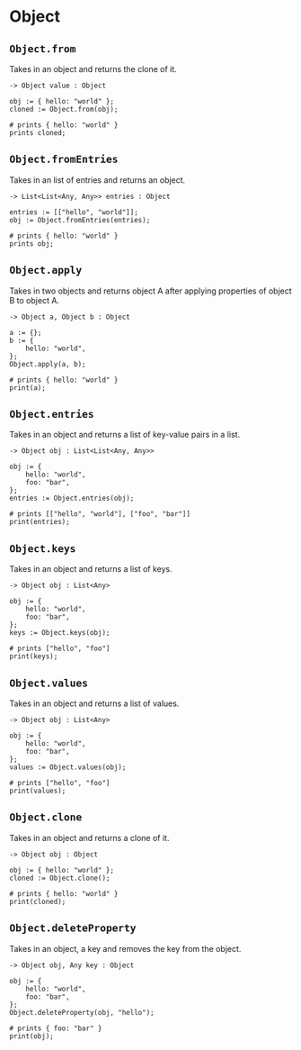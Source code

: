 # Object

## `Object.from`

Takes in an object and returns the clone of it.

```title="Signature"
-> Object value : Object
```

```title="Example"
obj := { hello: "world" };
cloned := Object.from(obj);

# prints { hello: "world" }
prints cloned;
```

## `Object.fromEntries`

Takes in an list of entries and returns an object.

```title="Signature"
-> List<List<Any, Any>> entries : Object
```

```title="Example"
entries := [["hello", "world"]];
obj := Object.fromEntries(entries);

# prints { hello: "world" }
prints obj;
```

## `Object.apply`

Takes in two objects and returns object A after applying properties of object B to object A.

```title="Signature"
-> Object a, Object b : Object
```

```title="Example"
a := {};
b := {
    hello: "world",
};
Object.apply(a, b);

# prints { hello: "world" }
print(a);
```

## `Object.entries`

Takes in an object and returns a list of key-value pairs in a list.

```title="Signature"
-> Object obj : List<List<Any, Any>>
```

```title="Example"
obj := {
    hello: "world",
    foo: "bar",
};
entries := Object.entries(obj);

# prints [["hello", "world"], ["foo", "bar"]]
print(entries);
```

## `Object.keys`

Takes in an object and returns a list of keys.

```title="Signature"
-> Object obj : List<Any>
```

```title="Example"
obj := {
    hello: "world",
    foo: "bar",
};
keys := Object.keys(obj);

# prints ["hello", "foo"]
print(keys);
```

## `Object.values`

Takes in an object and returns a list of values.

```title="Signature"
-> Object obj : List<Any>
```

```title="Example"
obj := {
    hello: "world",
    foo: "bar",
};
values := Object.values(obj);

# prints ["hello", "foo"]
print(values);
```

## `Object.clone`

Takes in an object and returns a clone of it.

```title="Signature"
-> Object obj : Object
```

```title="Example"
obj := { hello: "world" };
cloned := Object.clone();

# prints { hello: "world" }
print(cloned);
```

## `Object.deleteProperty`

Takes in an object, a key and removes the key from the object.

```title="Signature"
-> Object obj, Any key : Object
```

```title="Example"
obj := {
    hello: "world",
    foo: "bar",
};
Object.deleteProperty(obj, "hello");

# prints { foo: "bar" }
print(obj);
```
